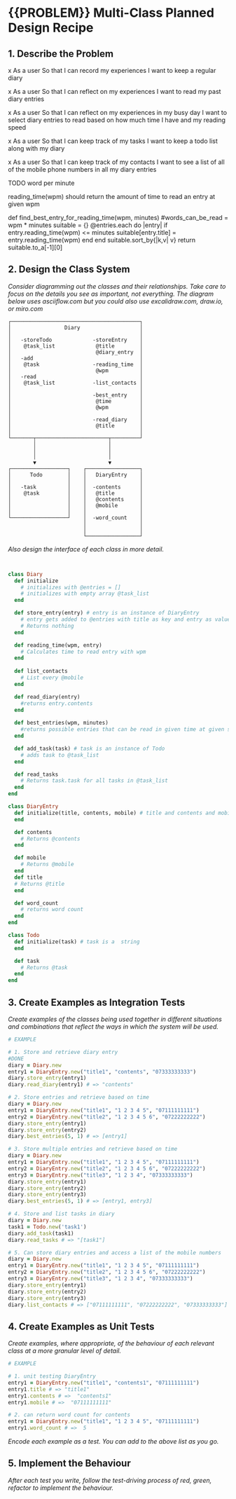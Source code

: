 # {{PROBLEM}} Multi-Class Planned Design Recipe

## 1. Describe the Problem

x As a user
So that I can record my experiences
I want to keep a regular diary

x As a user
So that I can reflect on my experiences
I want to read my past diary entries

x As a user
So that I can reflect on my experiences in my busy day
I want to select diary entries to read based on how much time I have and my reading speed

x As a user
So that I can keep track of my tasks
I want to keep a todo list along with my diary

x As a user
So that I can keep track of my contacts
I want to see a list of all of the mobile phone numbers in all my diary entries

TODO word per minute

  reading_time(wpm) 
    should return the amount of time to read an entry at given wpm

  def find_best_entry_for_reading_time(wpm, minutes)
    #words_can_be_read = wpm * minutes
    suitable = {}
    @entries.each do |entry| 
      if entry.reading_time(wpm) <= minutes
        suitable[entry.title] = entry.reading_time(wpm)
      end
    end
    suitable.sort_by{|k,v| v}
    return suitable.to_a[-1][0]



## 2. Design the Class System

_Consider diagramming out the classes and their relationships. Take care to
focus on the details you see as important, not everything. The diagram below
uses asciiflow.com but you could also use excalidraw.com, draw.io, or miro.com_

```
┌─────────────────────────────────────────┐
│                 Diary                   │
│                                         │
│   -storeTodo             -storeEntry    │
│    @task_list             @title        │
│                           @diary_entry  │
│   -add                                  │
│    @task                 -reading_time  │
│                           @wpm          │
│   -read                                 │
│    @task_list            -list_contacts │
│                                         │
│                          -best_entry    │
│                           @time         │
│                           @wpm          │
│                                         │
│                          -read_diary    │
│                           @title        │
│                                         │
└───────┬───────────────────────┬─────────┘
        │                       │
        │                       │
        │                       │
        ▼                       ▼
┌──────────────────┐    ┌─────────────────┐
│      Todo        │    │   DiaryEntry    │
│                  │    │                 │
│   -task          │    │  -contents      │
│    @task         │    │   @title        │
│                  │    │   @contents     │
│                  │    │   @mobile       │
│                  │    │                 │
└──────────────────┘    │  -word_count    │
                        │                 │
                        │                 │
                        └─────────────────┘

```

_Also design the interface of each class in more detail._

```ruby


class Diary
  def initialize
    # initializes with @entries = []
    # initializes with empty array @task_list
  end

  def store_entry(entry) # entry is an instance of DiaryEntry
    # entry gets added to @entries with title as key and entry as value
    # Returns nothing
  end

  def reading_time(wpm, entry)
    # Calculates time to read entry with wpm
  end
  
  def list_contacts
    # List every @mobile
  end

  def read_diary(entry)
    #returns entry.contents
  end
  
  def best_entries(wpm, minutes)
    #returns possible entries that can be read in given time at given speed
  end

  def add_task(task) # task is an instance of Todo
    # adds task to @task_list
  end

  def read_tasks
    # Returns task.task for all tasks in @task_list
  end
end

class DiaryEntry
  def initialize(title, contents, mobile) # title and contents and mobile are both strings
  end

  def contents
    # Returns @contents
  end

  def mobile
    # Returns @mobile
  end
  def title    
  # Returns @title
  end

  def word_count
    # returns word count
  end
end

class Todo
  def initialize(task) # task is a  string
  end

  def task
    # Returns @task
  end
end


```

## 3. Create Examples as Integration Tests

_Create examples of the classes being used together in different situations and
combinations that reflect the ways in which the system will be used._

```ruby
# EXAMPLE

# 1. Store and retrieve diary entry
#DONE
diary = Diary.new
entry1 = DiaryEntry.new("title1", "contents", "07333333333")
diary.store_entry(entry1)
diary.read_diary(entry1) # => "contents"

# 2. Store entries and retrieve based on time
diary = Diary.new
entry1 = DiaryEntry.new("title1", "1 2 3 4 5", "07111111111")
entry2 = DiaryEntry.new("title2", "1 2 3 4 5 6", "07222222222")
diary.store_entry(entry1)
diary.store_entry(entry2)
diary.best_entries(5, 1) # => [entry1]

# 3. Store multiple entries and retrieve based on time
diary = Diary.new
entry1 = DiaryEntry.new("title1", "1 2 3 4 5", "07111111111")
entry2 = DiaryEntry.new("title2", "1 2 3 4 5 6", "07222222222")
entry3 = DiaryEntry.new("title3", "1 2 3 4", "07333333333")
diary.store_entry(entry1)
diary.store_entry(entry2)
diary.store_entry(entry3)
diary.best_entries(5, 1) # => [entry1, entry3]

# 4. Store and list tasks in diary
diary = Diary.new
task1 = Todo.new('task1')
diary.add_task(task1)
diary.read_tasks # => "[task1"]

# 5. Can store diary entries and access a list of the mobile numbers
diary = Diary.new
entry1 = DiaryEntry.new("title1", "1 2 3 4 5", "07111111111")
entry2 = DiaryEntry.new("title2", "1 2 3 4 5 6", "07222222222")
entry3 = DiaryEntry.new("title3", "1 2 3 4", "07333333333")
diary.store_entry(entry1)
diary.store_entry(entry2)
diary.store_entry(entry3)
diary.list_contacts # => ["07111111111", "07222222222", "07333333333"]

```

## 4. Create Examples as Unit Tests

_Create examples, where appropriate, of the behaviour of each relevant class at
a more granular level of detail._

```ruby
# EXAMPLE

# 1. unit testing DiaryEntry
entry1 = DiaryEntry.new("title1", "contents1", "07111111111")
entry1.title # => "title1"
entry1.contents # =>  "contents1"
entry1.mobile # =>  "07111111111"

# 2. can return word count for contents
entry1 = DiaryEntry.new("title1", "1 2 3 4 5", "07111111111")
entry1.word_count # =>  5

```

_Encode each example as a test. You can add to the above list as you go._

## 5. Implement the Behaviour

_After each test you write, follow the test-driving process of red, green,
refactor to implement the behaviour._


